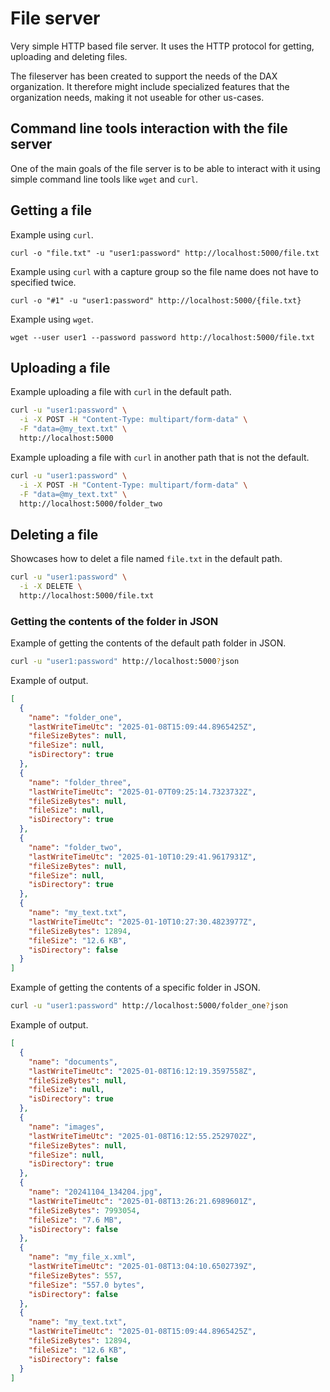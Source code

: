 # File server

Very simple HTTP based file server. It uses the HTTP protocol for getting, uploading and deleting files.

The fileserver has been created to support the needs of the DAX organization. It therefore might include specialized features that the organization needs, making it not useable for other us-cases.

## Command line tools interaction with the file server

One of the main goals of the file server is to be able to interact with it using simple command line tools like `wget` and `curl`.

## Getting a file

Example using `curl`.

```
curl -o "file.txt" -u "user1:password" http://localhost:5000/file.txt
```

Example using `curl` with a capture group so the file name does not have to specified twice.

```
curl -o "#1" -u "user1:password" http://localhost:5000/{file.txt}
```

Example using `wget`.

```
wget --user user1 --password password http://localhost:5000/file.txt
```

## Uploading a file

Example uploading a file with `curl` in the default path.

```sh
curl -u "user1:password" \
  -i -X POST -H "Content-Type: multipart/form-data" \
  -F "data=@my_text.txt" \
  http://localhost:5000
```

Example uploading a file with `curl` in another path that is not the default.

```sh
curl -u "user1:password" \
  -i -X POST -H "Content-Type: multipart/form-data" \
  -F "data=@my_text.txt" \
  http://localhost:5000/folder_two
```

## Deleting a file

Showcases how to delet a file named `file.txt` in the default path.

```sh
curl -u "user1:password" \
  -i -X DELETE \
  http://localhost:5000/file.txt
```

### Getting the contents of the folder in JSON

Example of getting the contents of the default path folder in JSON.

```sh
curl -u "user1:password" http://localhost:5000?json
```

Example of output.

```json
[
  {
    "name": "folder_one",
    "lastWriteTimeUtc": "2025-01-08T15:09:44.8965425Z",
    "fileSizeBytes": null,
    "fileSize": null,
    "isDirectory": true
  },
  {
    "name": "folder_three",
    "lastWriteTimeUtc": "2025-01-07T09:25:14.7323732Z",
    "fileSizeBytes": null,
    "fileSize": null,
    "isDirectory": true
  },
  {
    "name": "folder_two",
    "lastWriteTimeUtc": "2025-01-10T10:29:41.9617931Z",
    "fileSizeBytes": null,
    "fileSize": null,
    "isDirectory": true
  },
  {
    "name": "my_text.txt",
    "lastWriteTimeUtc": "2025-01-10T10:27:30.4823977Z",
    "fileSizeBytes": 12894,
    "fileSize": "12.6 KB",
    "isDirectory": false
  }
]
```


Example of getting the contents of a specific folder in JSON.

```sh
curl -u "user1:password" http://localhost:5000/folder_one?json
```

Example of output.

```json
[
  {
    "name": "documents",
    "lastWriteTimeUtc": "2025-01-08T16:12:19.3597558Z",
    "fileSizeBytes": null,
    "fileSize": null,
    "isDirectory": true
  },
  {
    "name": "images",
    "lastWriteTimeUtc": "2025-01-08T16:12:55.2529702Z",
    "fileSizeBytes": null,
    "fileSize": null,
    "isDirectory": true
  },
  {
    "name": "20241104_134204.jpg",
    "lastWriteTimeUtc": "2025-01-08T13:26:21.6989601Z",
    "fileSizeBytes": 7993054,
    "fileSize": "7.6 MB",
    "isDirectory": false
  },
  {
    "name": "my_file_x.xml",
    "lastWriteTimeUtc": "2025-01-08T13:04:10.6502739Z",
    "fileSizeBytes": 557,
    "fileSize": "557.0 bytes",
    "isDirectory": false
  },
  {
    "name": "my_text.txt",
    "lastWriteTimeUtc": "2025-01-08T15:09:44.8965425Z",
    "fileSizeBytes": 12894,
    "fileSize": "12.6 KB",
    "isDirectory": false
  }
]
```
